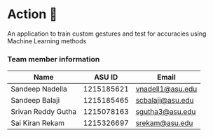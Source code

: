 # Action 🤳
An application to train custom gestures and test for accuracies using Machine Learning methods


### Team member information
|Name|ASU ID|Email|
|---|---|---|
|Sandeep Nadella|1215185621|vnadell1@asu.edu|
|Sandeep Balaji|1215185465|scbalaji@asu.edu|
|Srivan Reddy Gutha|1215078163|sgutha3@asu.edu|
|Sai Kiran Rekam|1215326697|srekam@asu.edu|
